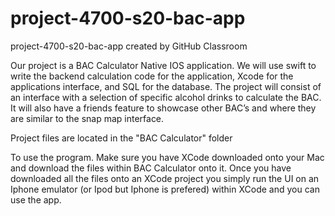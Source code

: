 # project-4700-s20-bac-app
project-4700-s20-bac-app created by GitHub Classroom

Our project is a BAC Calculator Native IOS application. We will use swift to write the backend calculation code for the application, Xcode for the applications interface, and SQL for the database. The project will consist of an interface with a selection of specific alcohol drinks to calculate the BAC. It will also have a friends feature to showcase other BAC’s and where they are similar to the snap map interface. 

Project files are located in the "BAC Calculator" folder 

To use the program. Make sure you have XCode downloaded onto your Mac and download the files within BAC Calculator onto it. Once you have downloaded all the files onto an XCode project you simply run the UI on an Iphone emulator (or Ipod but Iphone is prefered) within XCode and you can use the app.

